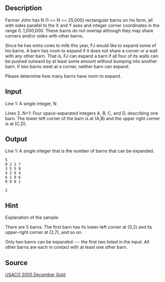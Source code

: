 <h2>Description</h2><p>Farmer John has N (1 &lt;= N &lt;= 25,000) rectangular barns on his farm, all with sides parallel to the X and Y axes and integer corner coordinates in the range 0..1,000,000. These barns do not overlap although they may share corners and/or sides with other barns.
</p>
Since he has extra cows to milk this year, FJ would like to expand some of his barns.  A barn has room to expand if it does not share a corner or a wall with any other barn.  That is, FJ can expand a barn if all four of its walls can be pushed outward by at least some amount without bumping into another barn.  If two barns meet at a corner, neither barn can expand.

Please determine how many barns have room to expand.<h2>Input</h2><p>Line 1: A single integer, N
</p>
Lines 2..N+1: Four space-separated integers A, B, C, and D, describing one barn. The lower-left corner of the barn is at (A,B) and the upper right corner is at (C,D).<h2>Output</h2><p>Line 1: A single integer that is the number of barns that can be expanded.</p><pre><code class="language-input1">5
0 2 2 7
3 5 5 8
4 2 6 4
6 1 8 6
0 0 8 1</code></pre><pre><code class="language-output1">2</code></pre><h2>Hint</h2><p>Explanation of the sample:
</p>
There are 5 barns.  The first barn has its lower-left corner at (0,2) and its upper-right corner at (2,7), and so on.

Only two barns can be expanded --- the first two listed in the input. All other barns are each in contact with at least one other barn.<h2>Source</h2><a href="searchproblem?field=source&amp;key=USACO+2005+December+Gold">USACO 2005 December Gold</a>